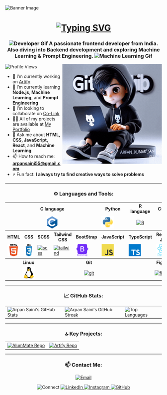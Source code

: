 <!-- Banner Image -->
<img width='1000' height='300' src="arpan_bannar.gif" alt="Banner Image">

<!-- Typing Animation -->
<h1 align="center">
  <a href="https://git.io/typing-svg">
    <img src="https://readme-typing-svg.demolab.com?font=Concert+One&size=60&duration=3000&pause=1000&color=65F7B6&center=true&vCenter=true&random=false&width=697&height=100&lines=Hi!%F0%9F%91%8B%2CI'm;%F0%9F%A7%91%E2%80%8D%F0%9F%92%BB+Arpan+Saini+%F0%9F%98%8A" alt="Typing SVG" />
  </a>
</h1>

<!-- Intro Section -->
<h3 align="center">
  <img src="https://media.giphy.com/media/WUlplcMpOCEmTGBtBW/giphy.gif" width="70" alt="Developer Gif">
  A passionate frontend developer from India. Also diving into Backend development and exploring Machine Learning & Prompt Engineering.
  <img src="https://media.giphy.com/media/VgCDAzcKvsR6OM0uWg/giphy.gif" width="70" alt="Machine Learning Gif">
</h3>

<!-- Coding Image -->
<img align="right" alt="coding" width="320" src="arpan_sitting.gif">

<!-- Profile Views Counter -->
<p align="left">
  <img src="https://komarev.com/ghpvc/?username=arpan-kumar-saini&label=Profile%20views&color=0e75b6&style=flat" alt="Profile Views">
</p>

<!-- Current Focus -->
- 🔭 I’m currently working on [Artify](https://github.com/arpan-kumar-saini/artify)
- 🌱 I’m currently learning **Node.js**, **Machine Learning**, and **Prompt Engineering**
- 👯 I’m looking to collaborate on [Co-Link](https://github.com/arpan-kumar-saini/colink)
- 👨‍💻 All of my projects are available at [My Portfolio](https://arpansaini.netlify.app/)
- 💬 Ask me about **HTML, CSS, JavaScript, React**, and **Machine Learning**
- 📫 How to reach me: **arpansaini55@gmail.com**
- ⚡ Fun fact: **I always try to find creative ways to solve problems**

<hr>

<!-- Languages and Tools -->
<h3 align="center">⚙️ Languages and Tools:</h3>
<table align="center">
  <tr>
    <th colspan="5">C language</th>
    <th>Python</th>
    <th>R language</th>
    <th>C++</th>
    <th colspan="2">Java</th>
  </tr>
  <tr>
    <td colspan="5" align="center">
      <a href="https://www.cprogramming.com/" target="_blank" rel="noreferrer">
        <img align="center" src="https://raw.githubusercontent.com/devicons/devicon/master/icons/c/c-original.svg" alt="c" width="40" height="40"/>
      </a>
    </td>
    <td>
      <a href="https://www.python.org" target="_blank" rel="noreferrer">
        <img src="https://raw.githubusercontent.com/devicons/devicon/master/icons/python/python-original.svg" alt="python" width="40" height="40"/>
      </a>
    </td>
    <td align="center">
      <a href="https://www.r-project.org/" target="_blank" rel="noreferrer">
        <img align="center" src="https://w1.pngwing.com/pngs/451/367/png-transparent-pdf-logo-r-cran-statgraphics-rnn-programming-language-data-analysis-cairo.png" alt="R" width="40" height="40"/>
      </a>
    </td>
    <td></td>
    <td colspan="2" align='center'>
      <a href="https://www.java.com" target="_blank" rel="noreferrer">
        <img src="https://raw.githubusercontent.com/devicons/devicon/master/icons/java/java-original.svg" alt="java" width="40" height="40"/>
      </a>
    </td>
  </tr>
  <tr>
    <th>HTML</th>
    <th>CSS</th>
    <th>SCSS</th>
    <th>Tailwind CSS</th>
    <th>BootStrap</th>
    <th>JavaScript</th>
    <th>TypeScript</th>
    <th>React Js</th>
    <th>Vite</th>
    <th>Node Js</th>
  </tr>
  <tr>
    <td>
      <a href="https://www.w3.org/html/" target="_blank" rel="noreferrer">
        <img src="https://raw.githubusercontent.com/devicons/devicon/master/icons/html5/html5-original-wordmark.svg" alt="html5" width="40" height="40"/>
      </a>
    </td>
    <td>
      <a href="https://www.w3schools.com/css/" target="_blank" rel="noreferrer">
        <img src="https://raw.githubusercontent.com/devicons/devicon/master/icons/css3/css3-original-wordmark.svg" alt="css3" width="40" height="40"/>
      </a>
    </td>
    <td>
      <a href="https://sass-lang.com/" target="_blank" rel="noreferrer">
        <img src="https://rstudio.github.io/sass/reference/figures/logo.svg" alt="scss" width="40" height="40"/>
      </a>
    </td>
    <td>
      <a href="https://tailwindcss.com/" target="_blank" rel="noreferrer">
        <img src="https://www.vectorlogo.zone/logos/tailwindcss/tailwindcss-icon.svg" alt="tailwind" width="40" height="40"/>
      </a>
    </td>
    <td>
      <a href="https://getbootstrap.com" target="_blank" rel="noreferrer">
        <img src="https://raw.githubusercontent.com/devicons/devicon/master/icons/bootstrap/bootstrap-plain-wordmark.svg" alt="bootstrap" width="40" height="40"/>
      </a>
    </td>
    <td>
      <a href="https://developer.mozilla.org/en-US/docs/Web/JavaScript" target="_blank" rel="noreferrer">
        <img src="https://raw.githubusercontent.com/devicons/devicon/master/icons/javascript/javascript-original.svg" alt="javascript" width="40" height="40"/>
      </a>
    </td>
    <td>
      <a href="https://www.typescriptlang.org/" target="_blank" rel="noreferrer">
        <img src="https://raw.githubusercontent.com/devicons/devicon/master/icons/typescript/typescript-original.svg" alt="typescript" width="40" height="40"/>
      </a>
    </td>
    <td>
      <a href="https://reactjs.org/" target="_blank" rel="noreferrer">
        <img src="https://raw.githubusercontent.com/devicons/devicon/master/icons/react/react-original-wordmark.svg" alt="react" width="40" height="40"/>
      </a>
    </td>
    <td>
      <a href="https://vitejs.dev/" target="_blank" rel="noreferrer">
        <img src="https://www.svgrepo.com/show/374167/vite.svg" alt="vite" width="40" height="40"/>
      </a>
    </td>
    <td>
      <a href="https://nodejs.org" target="_blank" rel="noreferrer">
        <img src="https://raw.githubusercontent.com/devicons/devicon/master/icons/nodejs/nodejs-original-wordmark.svg" alt="nodejs" width="40" height="40"/>
      </a>
    </td>
  </tr>
  <tr>
    <th colspan="3">Linux</th>
    <th colspan="3">Git</th>
    <th colspan="4">Figma</th>
  </tr>
  <tr>
    <td colspan="3" align="center">
      <a href="https://www.linux.org/" target="_blank" rel="noreferrer">
        <img align="center" src="https://raw.githubusercontent.com/devicons/devicon/master/icons/linux/linux-original.svg" alt="linux" width="40" height="40"/>
      </a>
    </td>
    <td colspan="3" align="center">
      <a href="https://git-scm.com/" target="_blank" rel="noreferrer">
        <img align="center" src="https://www.vectorlogo.zone/logos/git-scm/git-scm-icon.svg" alt="git" width="40" height="40"/>
      </a>
    </td>
    <td colspan="4" align="center">
      <a href="https://www.figma.com/" target="_blank" rel="noreferrer">
        <img align="center" src="https://www.vectorlogo.zone/logos/figma/figma-icon.svg" alt="figma" width="40" height="40"/>
      </a>
    </td>
  </tr>
</table>

<hr>

<!-- GitHub Stats -->
<h3 align="center">📈 GitHub Stats:</h3>
<table align="center">
  <tr>
    <td>
      <img height="180em" src="https://github-readme-stats.vercel.app/api?username=arpan-kumar-saini&show_icons=true&theme=dark&include_all_commits=true&count_private=true" alt="Arpan Saini's GitHub Stats"/>
    </td>
    <td>
      <img height="180em" src="https://github-readme-streak-stats.herokuapp.com/?user=arpan-kumar-saini&theme=dark" alt="Arpan Saini's GitHub Streak"/>
    </td>
    <td>
      <img height="180em" src="https://github-readme-stats.vercel.app/api/top-langs/?username=arpan-kumar-saini&layout=compact&theme=dark" alt="Top Languages"/>
    </td>
  </tr>
</table>

<hr>

<!-- Key Projects -->
<h3 align="center">🔝 Key Projects:</h3>
<table align="center">
  <tr>
   <td align="center">
      <a href="https://github.com/arpan-kumar-saini/AlumMate">
        <img width="300" src="https://github-readme-stats.vercel.app/api/pin/?username=arpan-kumar-saini&repo=AlumMate&theme=dark" alt="AlumMate Repo">
      </a>
    </td>
    <td align="center">
      <a href="https://github.com/arpan-kumar-saini/Artify">
        <img width="300" src="https://github-readme-stats.vercel.app/api/pin/?username=arpan-kumar-saini&repo=Artify&theme=dark" alt="Artify Repo">
      </a>
    </td>
    
  </tr>
</table>

<hr>

<!-- Contact Information -->
<h3 align="center">📫 Contact Me:</h3>
<p align="center">
  <a href="mailto:arpansaini55@gmail.com">
    <img src="https://img.shields.io/badge/Email-%40arpansaini55-brightgreen" alt="Email">
  </a>
</p>

<!-- Footer -->
<p align="center">
  <img src="https://img.shields.io/badge/Connect%20with%20me-%20-blue" alt="Connect">
  <a href="https://www.linkedin.com/in/arpansaini/" target="_blank">
    <img src="https://img.shields.io/badge/LinkedIn-%20blue" alt="LinkedIn"/>
  </a>
  
  <a href="https://www.instagram.com/arpan_kumar_saini/" target="_blank">
    <img src="https://img.shields.io/badge/Instagram-%20blue" alt="Instagram"/>
  </a>
  <a href="https://github.com/arpan-kumar-saini" target="_blank">
    <img src="https://img.shields.io/badge/GitHub-%20blue" alt="GitHub"/>
  </a>
</p>

